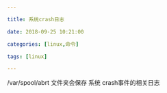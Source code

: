 ```yaml
---

title: 系统crash日志

date: 2018-09-25 10:21:00

categories: [linux,命令]

tags: [linux]

---
```




/var/spool/abrt  文件夹会保存 系统 crash事件的相关日志

